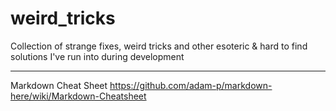 # weird_tricks
Collection of strange fixes, weird tricks and other esoteric &amp; hard to find solutions I've run into during development

---

Markdown Cheat Sheet
https://github.com/adam-p/markdown-here/wiki/Markdown-Cheatsheet
